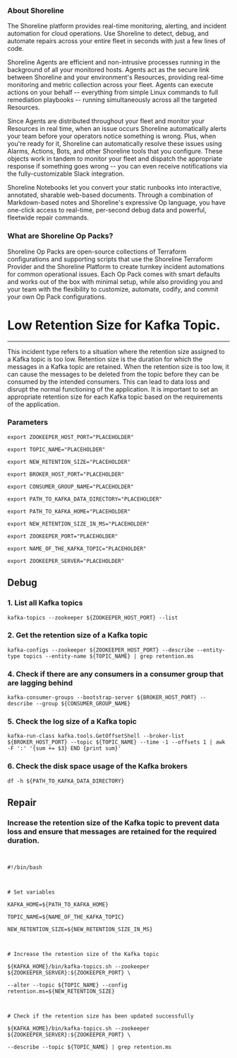 
### About Shoreline
The Shoreline platform provides real-time monitoring, alerting, and incident automation for cloud operations. Use Shoreline to detect, debug, and automate repairs across your entire fleet in seconds with just a few lines of code.

Shoreline Agents are efficient and non-intrusive processes running in the background of all your monitored hosts. Agents act as the secure link between Shoreline and your environment's Resources, providing real-time monitoring and metric collection across your fleet. Agents can execute actions on your behalf -- everything from simple Linux commands to full remediation playbooks -- running simultaneously across all the targeted Resources.

Since Agents are distributed throughout your fleet and monitor your Resources in real time, when an issue occurs Shoreline automatically alerts your team before your operators notice something is wrong. Plus, when you're ready for it, Shoreline can automatically resolve these issues using Alarms, Actions, Bots, and other Shoreline tools that you configure. These objects work in tandem to monitor your fleet and dispatch the appropriate response if something goes wrong -- you can even receive notifications via the fully-customizable Slack integration.

Shoreline Notebooks let you convert your static runbooks into interactive, annotated, sharable web-based documents. Through a combination of Markdown-based notes and Shoreline's expressive Op language, you have one-click access to real-time, per-second debug data and powerful, fleetwide repair commands.

### What are Shoreline Op Packs?
Shoreline Op Packs are open-source collections of Terraform configurations and supporting scripts that use the Shoreline Terraform Provider and the Shoreline Platform to create turnkey incident automations for common operational issues. Each Op Pack comes with smart defaults and works out of the box with minimal setup, while also providing you and your team with the flexibility to customize, automate, codify, and commit your own Op Pack configurations.

# Low Retention Size for Kafka Topic.
---

This incident type refers to a situation where the retention size assigned to a Kafka topic is too low. Retention size is the duration for which the messages in a Kafka topic are retained. When the retention size is too low, it can cause the messages to be deleted from the topic before they can be consumed by the intended consumers. This can lead to data loss and disrupt the normal functioning of the application. It is important to set an appropriate retention size for each Kafka topic based on the requirements of the application.

### Parameters
```shell
export ZOOKEEPER_HOST_PORT="PLACEHOLDER"

export TOPIC_NAME="PLACEHOLDER"

export NEW_RETENTION_SIZE="PLACEHOLDER"

export BROKER_HOST_PORT="PLACEHOLDER"

export CONSUMER_GROUP_NAME="PLACEHOLDER"

export PATH_TO_KAFKA_DATA_DIRECTORY="PLACEHOLDER"

export PATH_TO_KAFKA_HOME="PLACEHOLDER"

export NEW_RETENTION_SIZE_IN_MS="PLACEHOLDER"

export ZOOKEEPER_PORT="PLACEHOLDER"

export NAME_OF_THE_KAFKA_TOPIC="PLACEHOLDER"

export ZOOKEEPER_SERVER="PLACEHOLDER"
```

## Debug

### 1. List all Kafka topics
```shell
kafka-topics --zookeeper ${ZOOKEEPER_HOST_PORT} --list
```

### 2. Get the retention size of a Kafka topic
```shell
kafka-configs --zookeeper ${ZOOKEEPER_HOST_PORT} --describe --entity-type topics --entity-name ${TOPIC_NAME} | grep retention.ms
```

### 4. Check if there are any consumers in a consumer group that are lagging behind
```shell
kafka-consumer-groups --bootstrap-server ${BROKER_HOST_PORT} --describe --group ${CONSUMER_GROUP_NAME}
```

### 5. Check the log size of a Kafka topic
```shell
kafka-run-class kafka.tools.GetOffsetShell --broker-list ${BROKER_HOST_PORT} --topic ${TOPIC_NAME} --time -1 --offsets 1 | awk -F ':' '{sum += $3} END {print sum}'
```

### 6. Check the disk space usage of the Kafka brokers
```shell
df -h ${PATH_TO_KAFKA_DATA_DIRECTORY}
```

## Repair

### Increase the retention size of the Kafka topic to prevent data loss and ensure that messages are retained for the required duration.
```shell


#!/bin/bash



# Set variables

KAFKA_HOME=${PATH_TO_KAFKA_HOME}

TOPIC_NAME=${NAME_OF_THE_KAFKA_TOPIC}

NEW_RETENTION_SIZE=${NEW_RETENTION_SIZE_IN_MS}



# Increase the retention size of the Kafka topic

${KAFKA_HOME}/bin/kafka-topics.sh --zookeeper ${ZOOKEEPER_SERVER}:${ZOOKEEPER_PORT} \

--alter --topic ${TOPIC_NAME} --config retention.ms=${NEW_RETENTION_SIZE}



# Check if the retention size has been updated successfully

${KAFKA_HOME}/bin/kafka-topics.sh --zookeeper ${ZOOKEEPER_SERVER}:${ZOOKEEPER_PORT} \

--describe --topic ${TOPIC_NAME} | grep retention.ms


```